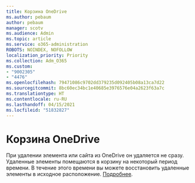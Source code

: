 ```yaml
---
title: Корзина OneDrive
ms.author: pebaum
author: pebaum
manager: scotv
ms.audience: Admin
ms.topic: article
ms.service: o365-administration
ROBOTS: NOINDEX, NOFOLLOW
localization_priority: Priority
ms.collection: Adm_O365
ms.custom:
- "9002305"
- "4476"
ms.openlocfilehash: 79471086c9702dd379235d092405b08a13ca7d22
ms.sourcegitcommit: 8bc60ec34bc1e40685e3976576e04a2623f63a7c
ms.translationtype: HT
ms.contentlocale: ru-RU
ms.lasthandoff: 04/15/2021
ms.locfileid: "51832827"
---
```

# <a name="onedrive-recycle-bin"></a>Корзина OneDrive

При удалении элемента или сайта из OneDrive он удаляется не сразу. Удаленные элементы помещаются в корзину на некоторый период времени. В течение этого времени вы можете восстановить удаленные элементы в исходное расположение. [Подробнее](https://support.office.com/article/restore-deleted-files-or-folders-in-onedrive-949ada80-0026-4db3-a953-c99083e6a84f?ui=en-US&rs=en-US&ad=US).
